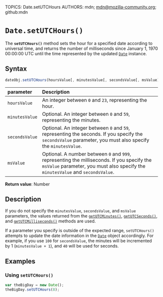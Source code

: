 TOPICS: Date.setUTCHours
AUTHORS: mdn; mdn@mozilla-community.org; github:mdn

# `Date.setUTCHours()`

The **`setUTCHours()`** method sets the hour for a specified date according to universal time,
and returns the number of milliseconds since  January 1, 1970 00:00:00 UTC until the time
represented by the updated [`Date`](/en/webfrontend/Date) instance.

## Syntax

```javascript
dateObj.setUTCHours(hoursValue[, minutesValue[, secondsValue[, msValue]]])
```

| parameter | Description |
| :-- | :-- |
| `hoursValue` | An integer between `0` and `23`, representing the hour. |
| `minutesValue` | Optional. An integer between `0` and `59`, representing the minutes. |
| `secondsValue` | Optional. An integer between `0` and `59`, representing the seconds. If you specify the `secondsValue` parameter, you must also specify the `minutesValue`. |
| `msValue` | Optional. A number between `0` and `999`, representing the milliseconds. If you specify the `msValue` parameter, you must also specify the `minutesValue` and `secondsValue`. |

**Return value**: Number

## Description

If you do not specify the `minutesValue`, `secondsValue`, and `msValue` parameters, the values
returned from the [`getUTCMinutes()`](/en/webfrontend/Date.getUTCMinutes),
[`getUTCSeconds()`](/en/webfrontend/Date.getUTCSeconds), and
[`getUTCMilliseconds()`](/en/webfrontend/Date.getUTCMilliseconds) methods are used.

If a parameter you specify is outside of the expected range, `setUTCHours()` attempts to update the
date information in the [`Date`](/en/webfrontend/Date) object accordingly. For example, if you use
`100` for `secondsValue`, the minutes will be incremented by 1 (`minutesValue + 1`),
and `40` will be used for seconds.

## Examples

### Using `setUTCHours()`

```javascript
var theBigDay = new Date();
theBigDay.setUTCHours(8);
```
